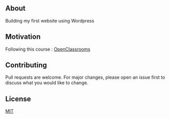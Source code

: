 ## About
Building my first website using Wordpress

## Motivation
Following this course : [OpenClassrooms](https://openclassrooms.com/fr/courses/5489551-creez-un-site-moderne-et-professionnel-avec-wordpress-5)

## Contributing
Pull requests are welcome. For major changes, please open an issue first to discuss what you would like to change.

## License
[MIT](./LICENSE)